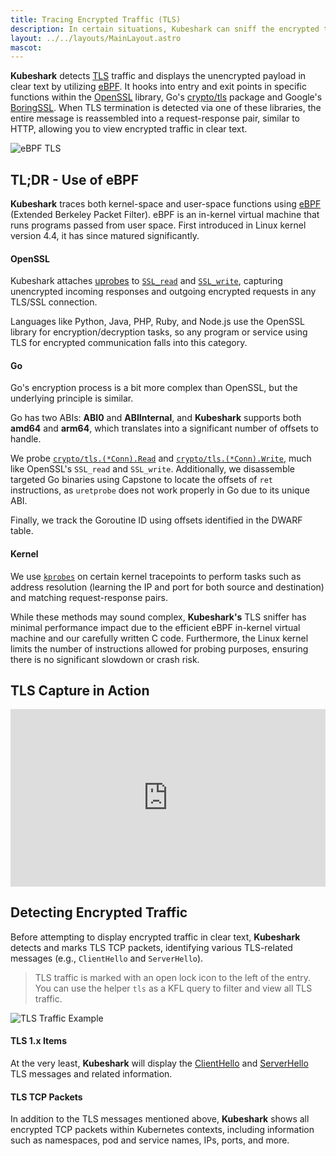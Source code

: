 ```yaml
---
title: Tracing Encrypted Traffic (TLS)
description: In certain situations, Kubeshark can sniff the encrypted traffic (TLS) in your cluster using eBPF without actually doing decryption.
layout: ../../layouts/MainLayout.astro
mascot:
---
```


**Kubeshark** detects [TLS](https://en.wikipedia.org/wiki/Transport_Layer_Security) traffic and displays the unencrypted payload in clear text by utilizing [eBPF](https://prototype-kernel.readthedocs.io/en/latest/bpf/). It hooks into entry and exit points in specific functions within the [OpenSSL](https://www.openssl.org/) library, Go's [crypto/tls](https://pkg.go.dev/crypto/tls) package and Google's [BoringSSL](https://github.com/google/boringssl). When TLS termination is detected via one of these libraries, the entire message is reassembled into a request-response pair, similar to HTTP, allowing you to view encrypted traffic in clear text.

![eBPF TLS](/ebpf_tls.png)

## TL;DR - Use of eBPF

**Kubeshark** traces both kernel-space and user-space functions using [eBPF](https://prototype-kernel.readthedocs.io/en/latest/bpf/) (Extended Berkeley Packet Filter). eBPF is an in-kernel virtual machine that runs programs passed from user space. First introduced in Linux kernel version 4.4, it has since matured significantly.

#### OpenSSL

Kubeshark attaches [uprobes](https://docs.kernel.org/trace/uprobetracer.html) to [`SSL_read`](https://www.openssl.org/docs/man1.1.1/man3/SSL_read.html) and [`SSL_write`](https://www.openssl.org/docs/man1.1.1/man3/SSL_write.html), capturing unencrypted incoming responses and outgoing encrypted requests in any TLS/SSL connection.

Languages like Python, Java, PHP, Ruby, and Node.js use the OpenSSL library for encryption/decryption tasks, so any program or service using TLS for encrypted communication falls into this category.

#### Go

Go's encryption process is a bit more complex than OpenSSL, but the underlying principle is similar.

Go has two ABIs: **ABI0** and **ABIInternal**, and **Kubeshark** supports both **amd64** and **arm64**, which translates into a significant number of offsets to handle.

We probe [`crypto/tls.(*Conn).Read`](https://github.com/golang/go/blob/go1.17.6/src/crypto/tls/conn.go#L1263) and [`crypto/tls.(*Conn).Write`](https://github.com/golang/go/blob/go1.17.6/src/crypto/tls/conn.go#L1099), much like OpenSSL's `SSL_read` and `SSL_write`. Additionally, we disassemble targeted Go binaries using Capstone to locate the offsets of `ret` instructions, as `uretprobe` does not work properly in Go due to its unique ABI.

Finally, we track the Goroutine ID using offsets identified in the DWARF table.

#### Kernel

We use [`kprobes`](https://www.kernel.org/doc/html/latest/trace/kprobes.html) on certain kernel tracepoints to perform tasks such as address resolution (learning the IP and port for both source and destination) and matching request-response pairs.

While these methods may sound complex, **Kubeshark's** TLS sniffer has minimal performance impact due to the efficient eBPF in-kernel virtual machine and our carefully written C code. Furthermore, the Linux kernel limits the number of instructions allowed for probing purposes, ensuring there is no significant slowdown or crash risk.

## TLS Capture in Action

<div style="position: relative; padding-bottom: 56.25%; height: 0;"><iframe src="https://www.loom.com/embed/18d9f744402a4b37b1e14c8fd7401aab?sid=0e136344-33af-4739-9899-c41ec0ca0de9" frameborder="0" webkitallowfullscreen mozallowfullscreen allowfullscreen style="position: absolute; top: 0; left: 0; width: 100%; height: 100%;"></iframe></div>


## Detecting Encrypted Traffic

Before attempting to display encrypted traffic in clear text, **Kubeshark** detects and marks TLS TCP packets, identifying various TLS-related messages (e.g., `ClientHello` and `ServerHello`).

> TLS traffic is marked with an open lock icon to the left of the entry. You can use the helper `tls` as a KFL query to filter and view all TLS traffic.

![TLS Traffic Example](/tls_traffic.png)

#### TLS 1.x Items

At the very least, **Kubeshark** will display the [ClientHello](https://datatracker.ietf.org/doc/html/rfc8446#section-4.1.2) and [ServerHello](https://datatracker.ietf.org/doc/html/rfc8446#section-4.1.3) TLS messages and related information.

#### TLS TCP Packets

In addition to the TLS messages mentioned above, **Kubeshark** shows all encrypted TCP packets within Kubernetes contexts, including information such as namespaces, pod and service names, IPs, ports, and more.